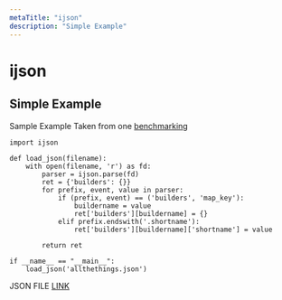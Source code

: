 ```yaml
---
metaTitle: "ijson"
description: "Simple Example"
---
```


# ijson




## Simple Example


Sample Example Taken from one [benchmarking](http://explique.me/Ijson/)

```
import ijson

def load_json(filename):
    with open(filename, 'r') as fd:
        parser = ijson.parse(fd)
        ret = {'builders': {}}
        for prefix, event, value in parser:
            if (prefix, event) == ('builders', 'map_key'):
                buildername = value
                ret['builders'][buildername] = {}
            elif prefix.endswith('.shortname'):
                ret['builders'][buildername]['shortname'] = value

        return ret

if __name__ == "__main__":
    load_json('allthethings.json')

```

JSON FILE [LINK](https://secure.pub.build.mozilla.org/builddata/reports/allthethings.json)

